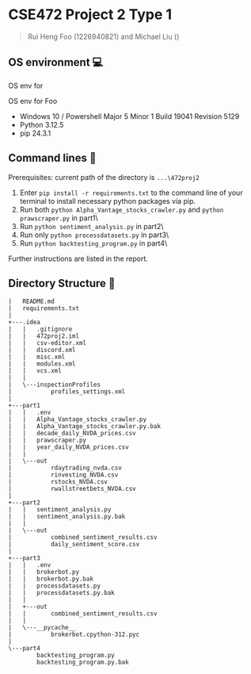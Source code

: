 ﻿# CSE472 Project 2 Type 1
> Rui Heng Foo (1226940821) and Michael Liu ()

## OS environment :computer:
OS env for

OS env for Foo
- Windows 10 / Powershell Major 5 Minor 1 Build 19041 Revision 5129
- Python 3.12.5
- pip 24.3.1

## Command lines :bookmark_tabs:
Prerequisites: current path of the directory is `...\472proj2`

1. Enter `pip install -r requirements.txt` to the command line of your terminal to install necessary python packages via pip.
2. Run both `python Alpha_Vantage_stocks_crawler.py` and `python prawscraper.py` in part1\
3. Run `python sentiment_analysis.py` in part2\
4. Run only `python processdatasets.py` in part3\
5. Run `python backtesting_program.py` in part4\



Further instructions are listed in the report.

## Directory Structure :deciduous_tree:
```
|   README.md
|   requirements.txt
|   
+---.idea
|   |   .gitignore
|   |   472proj2.iml
|   |   csv-editor.xml
|   |   discord.xml
|   |   misc.xml
|   |   modules.xml
|   |   vcs.xml
|   |   
|   \---inspectionProfiles
|           profiles_settings.xml
|           
+---part1
|   |   .env
|   |   Alpha_Vantage_stocks_crawler.py
|   |   Alpha_Vantage_stocks_crawler.py.bak
|   |   decade_daily_NVDA_prices.csv
|   |   prawscraper.py
|   |   year_daily_NVDA_prices.csv
|   |   
|   \---out
|           rdaytrading_nvda.csv
|           rinvesting_NVDA.csv
|           rstocks_NVDA.csv
|           rwallstreetbets_NVDA.csv
|           
+---part2
|   |   sentiment_analysis.py
|   |   sentiment_analysis.py.bak
|   |   
|   \---out
|           combined_sentiment_results.csv
|           daily_sentiment_score.csv
|           
+---part3
|   |   .env
|   |   brokerbot.py
|   |   brokerbot.py.bak
|   |   processdatasets.py
|   |   processdatasets.py.bak
|   |   
|   +---out
|   |       combined_sentiment_results.csv
|   |       
|   \---__pycache__
|           brokerbot.cpython-312.pyc
|           
\---part4
        backtesting_program.py
        backtesting_program.py.bak
```            





